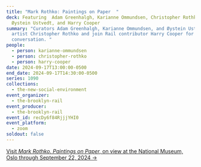 ```yaml
---
title: "Mark Rothko: Paintings on Paper  "
deck: Featuring  Adam Greenhalgh, Karianne Ommundsen, Christopher Rothko,
  Øystein Ustvedt, and Harry Cooper
summary: "Curators Adam Greenhalgh, Karianne Ommundsen, and Øystein Ustved and
  artist Christopher Rothko and join Rail contributor Harry Cooper for a
  conversation. "
people:
  - person: karianne-ommundsen
  - person: christopher-rothko
  - person: harry-cooper
date: 2024-09-17T13:00:00-0500
end_date: 2024-09-17T14:30:00-0500
series: 1090
collections:
  - the-new-social-environment
event_organizer:
  - the-brooklyn-rail
event_producer:
  - the-brooklyn-rail
event_id: recDy6f84RjjjYHI0
event_platform:
  - zoom
soldout: false
---
```

[V﻿isit *Mark Rothko. Paintings on Paper,* on view at the National Museum, Oslo through September 22, 2024 →](https://www.nasjonalmuseet.no/en/exhibitions-and-events/national-museum/exhibitions/2024/mark-rothko/)